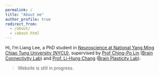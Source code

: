 ```yaml
---
permalink: /
title: "About me"
author_profile: true
redirect_from: 
  - /about/
  - /about.html
---
```


Hi, I’m Liang Lee, a PhD student in [Neuroscience at National Yang Ming Chiao Tung University (NYCU)](https://ins.nycu.edu.tw/index.php/en/institute-of-neuroscience-nycu/), supervised by [Prof Ching-Po Lin](https://ins.nycu.edu.tw/index.php/en/institute-of-neuroscience-nycu/faculty/chingpo-lin/) ([Brain Connectivity Lab](https://bclab.lab.nycu.edu.tw/index_en.html)) and [Prof. Li-Hung Chang](https://ins.nycu.edu.tw/index.php/en/institute-of-neuroscience-nycu/faculty/lihung-chang/#experience) ([Brain Plasticity Lab](https://plasticitylab.weebly.com/)).


> Website is still in progress.